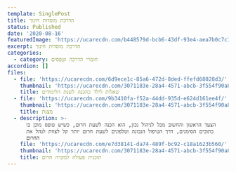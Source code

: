 ```yaml
---
template: SinglePost
title: הדרכת מוסדות חינוך
status: Published
date: '2020-08-16'
featuredImage: 'https://ucarecdn.com/b448579d-bcb6-43df-93e4-aea7b0c7c1c6/'
excerpt: הדרכת מוסדות חינוך
categories:
  - category: חומרי הדרכה וטפסים
accordion: []
files:
  - file: 'https://ucarecdn.com/6d9ece1c-85a6-472d-8ded-ffefd68028d3/'
    thumbnail: 'https://ucarecdn.com/3071183e-28a4-4571-abcb-3f554f90a8ff/'
    title: שאלות לילד כהכנה לשנת הלימודים
  - file: 'https://ucarecdn.com/9b3410fa-f52a-44dd-935d-e624d161ee4f/'
    thumbnail: 'https://ucarecdn.com/3071183e-28a4-4571-abcb-3f554f90a8ff/'
    title: מצגת
  - description: >-
      הצעד הראשון והחשוב מכל לניהול נכון, הוא הכנה לשעת חרום, כשיש טופס מוכן בו
      כתובים הסימנים, דרך הטיפול הנכונה וטלפונים לשעת חרום יותר קל לצוות לנהל את
      החרום
    file: 'https://ucarecdn.com/e7d38141-da74-489f-bc92-c18a1623b560/'
    thumbnail: 'https://ucarecdn.com/3071183e-28a4-4571-abcb-3f554f90a8ff/'
    title: תוכנית פעולה למקרה חרום
---
```


